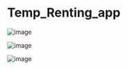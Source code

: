 # Temp_Renting_app


![image](https://github.com/user-attachments/assets/2a44125a-5b35-4fc5-9aba-db6cf27a2b8a)


![image](https://github.com/user-attachments/assets/1b962284-b0d5-4eec-bec4-1b304b60da4d)


![image](https://github.com/user-attachments/assets/4f3860cc-b5f9-4a8e-b6f6-b52cf4197fbc)
